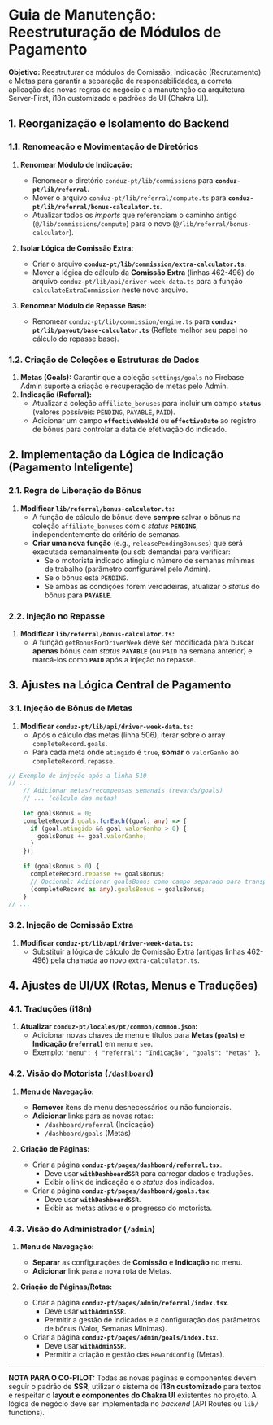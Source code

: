 # Guia de Manutenção: Reestruturação de Módulos de Pagamento

**Objetivo:** Reestruturar os módulos de Comissão, Indicação (Recrutamento) e Metas para garantir a separação de responsabilidades, a correta aplicação das novas regras de negócio e a manutenção da arquitetura Server-First, i18n customizado e padrões de UI (Chakra UI).

## 1. Reorganização e Isolamento do Backend

### 1.1. Renomeação e Movimentação de Diretórios

1.  **Renomear Módulo de Indicação:**
    *   Renomear o diretório `conduz-pt/lib/commissions` para **`conduz-pt/lib/referral`**.
    *   Mover o arquivo `conduz-pt/lib/referral/compute.ts` para **`conduz-pt/lib/referral/bonus-calculator.ts`**.
    *   Atualizar todos os *imports* que referenciam o caminho antigo (`@/lib/commissions/compute`) para o novo (`@/lib/referral/bonus-calculator`).

2.  **Isolar Lógica de Comissão Extra:**
    *   Criar o arquivo **`conduz-pt/lib/commission/extra-calculator.ts`**.
    *   Mover a lógica de cálculo da **Comissão Extra** (linhas 462-496) do arquivo `conduz-pt/lib/api/driver-week-data.ts` para a função `calculateExtraCommission` neste novo arquivo.

3.  **Renomear Módulo de Repasse Base:**
    *   Renomear `conduz-pt/lib/commission/engine.ts` para **`conduz-pt/lib/payout/base-calculator.ts`** (Reflete melhor seu papel no cálculo do repasse base).

### 1.2. Criação de Coleções e Estruturas de Dados

1.  **Metas (Goals):** Garantir que a coleção `settings/goals` no Firebase Admin suporte a criação e recuperação de metas pelo Admin.
2.  **Indicação (Referral):**
    *   Atualizar a coleção `affiliate_bonuses` para incluir um campo **`status`** (valores possíveis: `PENDING`, `PAYABLE`, `PAID`).
    *   Adicionar um campo **`effectiveWeekId`** ou **`effectiveDate`** ao registro de bônus para controlar a data de efetivação do indicado.

## 2. Implementação da Lógica de Indicação (Pagamento Inteligente)

### 2.1. Regra de Liberação de Bônus

1.  **Modificar `lib/referral/bonus-calculator.ts`:**
    *   A função de cálculo de bônus deve **sempre** salvar o bônus na coleção `affiliate_bonuses` com o *status* **`PENDING`**, independentemente do critério de semanas.
    *   **Criar uma nova função** (e.g., `releasePendingBonuses`) que será executada semanalmente (ou sob demanda) para verificar:
        *   Se o motorista indicado atingiu o número de semanas mínimas de trabalho (parâmetro configurável pelo Admin).
        *   Se o bônus está `PENDING`.
        *   Se ambas as condições forem verdadeiras, atualizar o *status* do bônus para **`PAYABLE`**.

### 2.2. Injeção no Repasse

1.  **Modificar `lib/referral/bonus-calculator.ts`:**
    *   A função `getBonusForDriverWeek` deve ser modificada para buscar **apenas** bônus com *status* **`PAYABLE`** (ou `PAID` na semana anterior) e marcá-los como **`PAID`** após a injeção no repasse.

## 3. Ajustes na Lógica Central de Pagamento

### 3.1. Injeção de Bônus de Metas

1.  **Modificar `conduz-pt/lib/api/driver-week-data.ts`:**
    *   Após o cálculo das metas (linha 506), iterar sobre o array `completeRecord.goals`.
    *   Para cada meta onde `atingido` é `true`, **somar** o `valorGanho` ao `completeRecord.repasse`.

```typescript
// Exemplo de injeção após a linha 510
// ...
    // Adicionar metas/recompensas semanais (rewards/goals)
    // ... (cálculo das metas)
    
    let goalsBonus = 0;
    completeRecord.goals.forEach((goal: any) => {
      if (goal.atingido && goal.valorGanho > 0) {
        goalsBonus += goal.valorGanho;
      }
    });
    
    if (goalsBonus > 0) {
      completeRecord.repasse += goalsBonus;
      // Opcional: Adicionar goalsBonus como campo separado para transparência
      (completeRecord as any).goalsBonus = goalsBonus; 
    }
// ...
```

### 3.2. Injeção de Comissão Extra

1.  **Modificar `conduz-pt/lib/api/driver-week-data.ts`:**
    *   Substituir a lógica de cálculo de Comissão Extra (antigas linhas 462-496) pela chamada ao novo `extra-calculator.ts`.

## 4. Ajustes de UI/UX (Rotas, Menus e Traduções)

### 4.1. Traduções (i18n)

1.  **Atualizar `conduz-pt/locales/pt/common/common.json`:**
    *   Adicionar novas chaves de menu e títulos para **Metas (`goals`)** e **Indicação (`referral`)** em `menu` e `seo`.
    *   Exemplo: `"menu": { "referral": "Indicação", "goals": "Metas" }`.

### 4.2. Visão do Motorista (`/dashboard`)

1.  **Menu de Navegação:**
    *   **Remover** itens de menu desnecessários ou não funcionais.
    *   **Adicionar** links para as novas rotas:
        *   `/dashboard/referral` (Indicação)
        *   `/dashboard/goals` (Metas)

2.  **Criação de Páginas:**
    *   Criar a página **`conduz-pt/pages/dashboard/referral.tsx`**.
        *   Deve usar **`withDashboardSSR`** para carregar dados e traduções.
        *   Exibir o link de indicação e o *status* dos indicados.
    *   Criar a página **`conduz-pt/pages/dashboard/goals.tsx`**.
        *   Deve usar **`withDashboardSSR`**.
        *   Exibir as metas ativas e o progresso do motorista.

### 4.3. Visão do Administrador (`/admin`)

1.  **Menu de Navegação:**
    *   **Separar** as configurações de **Comissão** e **Indicação** no menu.
    *   **Adicionar** link para a nova rota de Metas.

2.  **Criação de Páginas/Rotas:**
    *   Criar a página **`conduz-pt/pages/admin/referral/index.tsx`**.
        *   Deve usar **`withAdminSSR`**.
        *   Permitir a gestão de indicados e a configuração dos parâmetros de bônus (Valor, Semanas Mínimas).
    *   Criar a página **`conduz-pt/pages/admin/goals/index.tsx`**.
        *   Deve usar **`withAdminSSR`**.
        *   Permitir a criação e gestão das `RewardConfig` (Metas).

---
**NOTA PARA O CO-PILOT:** Todas as novas páginas e componentes devem seguir o padrão de **SSR**, utilizar o sistema de **i18n customizado** para textos e respeitar o **layout e componentes do Chakra UI** existentes no projeto. A lógica de negócio deve ser implementada no *backend* (API Routes ou `lib/` functions).
